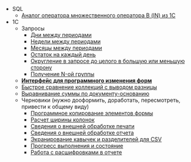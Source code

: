 - SQL
    - [Аналог оператора множественного оператора В (IN) из 1С](multiple_IN.sql)
- 1С
    - Запросы
        - [Дни между периодами](1С/ДниМеждуПериодами.bsl)
        - [Недели между периодами](1С/НеделиМеждуПериодами.bsl)
        - [Месяцы между периодами](1С/МесяцыМеждуПериодами.bsl)
        - [Остаток на каждый день](1С/ОстатокНаКаждыйДень.bsl)
        - [Округление в запросе до целого в большую или меньшую сторону](1С/ОкруглениеВЗапросеДоЦелогоВБольшуюИлиМеньшуюСторону.bsl)
        - [Получение N-ой группы](1С/ПолучениеNойГруппы.bsl)
    - [**Интерфейс для программного изменения форм**](1С/ИнтерфейсДляПрограммногоИзмененияФорм.bsl)
    - [Быстрое сравнение коллекций с выводом разницы](1С/БыстроеСравнениеКоллекцийСВыводомРазницы.bsl)
    - [Выравнивание суммы по документу-основанию](1С/ВыравниваниеСуммыПоДокументуОснованию.bsl)
    - Черновики (нужно дооформить, доработать, пересмотреть, привести к общему виду)
        - [Программное копирование элементов формы](1С/ПрограммноеКопированиеЭлементовФормы.bsl)
        - [Расчет ширины колонок](1С/РасчетШириныКолонок.bsl)
        - [Сведения о внешней обработке печати](1С/СведенияОВнешнейОбработке_ПечатнаяФорма.bsl)
        - [Сведения о внешней обработке отчета](1С/СведенияОВнешнейОбработке_Отчет.bsl)
        - [Экранирование кавычек и разделителей для CSV](1С/ЭкранированиеКавычекИРазделителейДляCSV.bsl)
        - [Прогресс выполнения и состояние](1С/ПоказатьВыполненияИСостояние.bsl)
        - [Работа с расшифровками в отчете](1С/РаботаСРасшифровкамиВОтчете.bsl)
